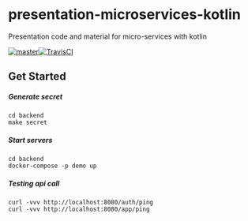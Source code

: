 # presentation-microservices-kotlin
Presentation code and material for micro-services with kotlin

[![master](https://img.shields.io/badge/travis-master-blue.svg)][travis-url][![TravisCI][travis-master-badge]][travis-url]

## Get Started
##### Generate secret
```
cd backend
make secret
```
##### Start servers
```
cd backend
docker-compose -p demo up
```
##### Testing api call
```
curl -vvv http://localhost:8080/auth/ping
curl -vvv http://localhost:8080/app/ping
```

<!-- Markdown link & img dfn's -->
[travis-url]: https://travis-ci.org/oursky/presentation-microservices-kotlin
[travis-master-badge]: https://travis-ci.org/oursky/presentation-microservices-kotlin.svg?branch=master

